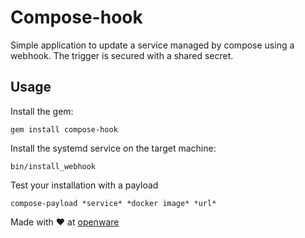 # Compose-hook

Simple application to update a service managed by compose using a webhook.
The trigger is secured with a shared secret.

## Usage

Install the gem:
```
gem install compose-hook
```

Install the systemd service on the target machine:
```
bin/install_webhook
```

Test your installation with a payload
```
compose-payload *service* *docker image* *url*
```

Made with :heart: at [openware](https://www.openware.com/)
